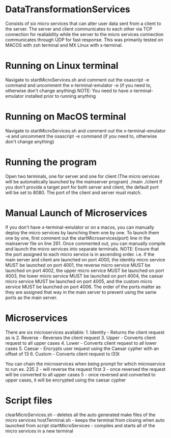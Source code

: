 # DataTransformationServices

Consists of six micro services that can alter user data sent from a client to the server.
The server and client communicates to each other via TCP connection for realiability while the server to the micro services connection communicates through UDP for fast response.
This was primarily tested on MACOS with zsh terminal and MX Linux with x-terminal.

# Running on Linux terminal

Navigate to startMicroServices.sh and comment out the osascript -e command and uncomment the  x-terminal-emulator -e (if you need to, otherwise don't change anything)
NOTE: You need to have x-terminal-emulator installed prior to running anything

# Running on MacOS terminal

Navigate to startMicroServices.sh and comment out the x-terminal-emulator -e and uncomment the osascript -e command (if you need to, otherwise don't change anything)

# Running the program

Open two terminals, one for server and one for client (The micro services will be automatically launched by the mainserver program)
./main <Target Port>
./client <Target Port>
If you don't provide a target port for both server and client, the default port will be set to 8080.
The port of the client and server must match.

# Manual Launch of Microservices

If you don't have x-terminal-emulator or on a macos, you can manually deploy the micro services by launching them one by one. To launch them one by one, first comment out the startMicroservices(port) line in the mainserver file on line 261. Once commented out, you can manually compile and launch the micro services into separate terminals.
NOTE: Ensure that the port assigned to each micro service is in ascending order.
i.e. if the main server and client are launched on port 4000, the identity micro service MUST be launched on port 4001, the reverse micro service MUST be launched on port 4002, the upper micro service MUST be launched on port 4003, the lower micro service MUST be launched on port 4004, the caesar micro service MUST be launched on port 4005, and the custom micro service MUST be launched on port 4006.
The order of the ports matter as they are assigned that way in the main server to prevent using the same ports as the main server.

# Microservices

There are six microservices available: 
    1. Identity 
        - Returns the client request as is 
    2. Reverse 
        - Reverses the client request 
    3. Upper 
        - Converts client request to all upper cases 
    4. Lower 
        - Converts client request to all lower cases 
    5. Caesar 
        - Encrypts user request using the Caesar cypher with an offset of 13 
    6. Custom 
        - Converts client request to l33t

You can chain the microservices when being prompt for which microservice to run
ex. 235
2 - will reverse the request first
3 - once reversed the request will be converted to all upper cases
5 - once reversed and converted to upper cases, it will be encrypted using the caesar cypher

# Script files
clearMicroServices.sh - deletes all the auto generated make files of the micro services
hostTerminal.sh - keeps the terminal from closing when auto launched from script
startMicroServices - compiles and starts all of the micro services in a new terminal